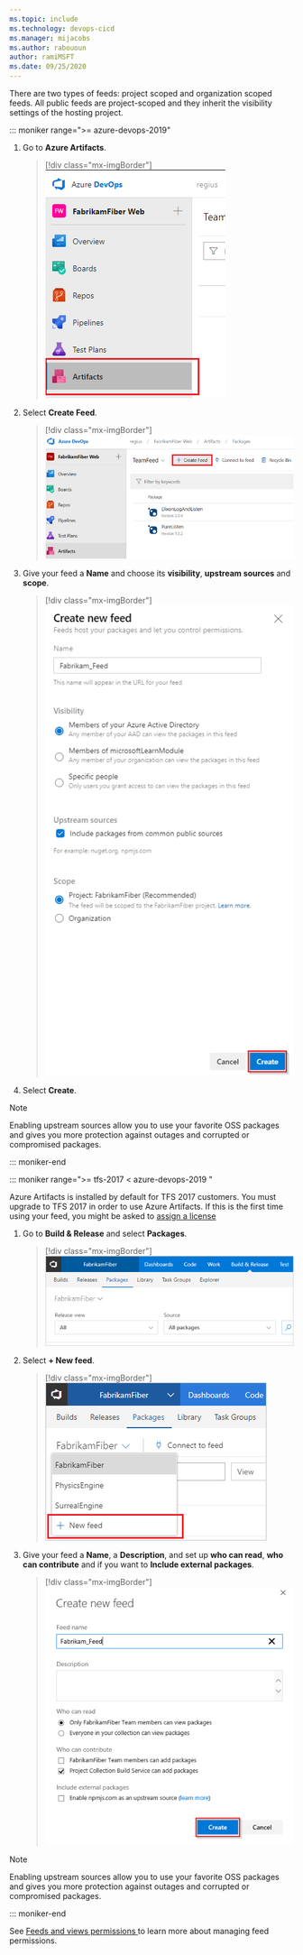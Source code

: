```yaml
---
ms.topic: include
ms.technology: devops-cicd
ms.manager: mijacobs
ms.author: rabououn
author: ramiMSFT
ms.date: 09/25/2020
---
```


There are two types of feeds: project scoped and organization scoped feeds. All public feeds are project-scoped and they inherit the visibility settings of the hosting project.

::: moniker range=">= azure-devops-2019"

1. Go to **Azure Artifacts**.

   > [!div class="mx-imgBorder"] 
   > ![Go to Azure Artifacts](../media/goto-feed-hub-azure-devops-newnav.png)

2. Select **Create Feed**.

   > [!div class="mx-imgBorder"] 
   > ![New feed button](../media/new-feed-button-azure-devops-newnav.png)

3. Give your feed a **Name** and choose its **visibility**, **upstream sources** and **scope**.

   > [!div class="mx-imgBorder"] 
   > ![New feed dialog box](../media/new-feed-dialog-azure-devops.png)

4. Select **Create**.

> [!NOTE]   
> Enabling upstream sources allow you to use your favorite OSS packages and gives you more protection against outages and corrupted or compromised packages.

::: moniker-end

::: moniker range=">= tfs-2017 < azure-devops-2019 "

Azure Artifacts is installed by default for TFS 2017 customers. You must upgrade to TFS 2017 in order to use Azure Artifacts. If this is the first time using your feed, you might be asked to [assign a license](../start-using-azure-artifacts.md?preserve-view=true&view=tfs-2018#assign-licenses-in-tfs)

1. Go to **Build & Release** and select **Packages**.

   > [!div class="mx-imgBorder"] 
   > ![Go to Azure Artifacts TFS](../media/goto-feed-hub.png)

2. Select **+ New feed**.

   > [!div class="mx-imgBorder"] 
   > ![New feed button TFS](../media/new-feed-button.png)

3. Give your feed a **Name**, a **Description**, and set up **who can read**, **who can contribute** and if you want to **Include external packages**.

   > [!div class="mx-imgBorder"] 
   > ![New feed dialog box TFS](../media/new-feed-dialog-azure-tfs.png)

> [!NOTE]   
> Enabling upstream sources allow you to use your favorite OSS packages and gives you more protection against outages and corrupted or compromised packages.

::: moniker-end

See [Feeds and views permissions ](../feeds/feed-permissions.md) to learn more about managing feed permissions.
